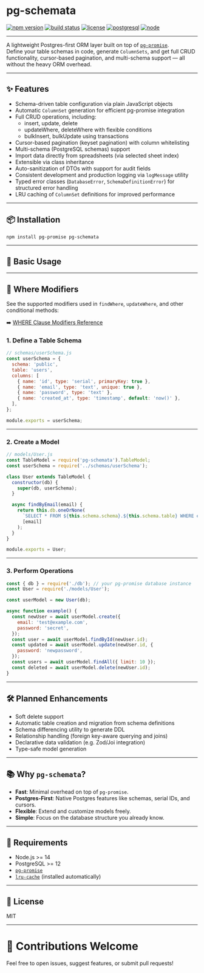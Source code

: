 # pg-schemata

[![npm version](https://img.shields.io/npm/v/pg-schemata.svg)](https://www.npmjs.com/package/pg-schemata)
[![build status](https://img.shields.io/github/actions/workflow/status/your-username/pg-schemata/ci.yml?branch=main)](https://github.com/your-username/pg-schemata/actions)
[![license](https://img.shields.io/npm/l/pg-schemata.svg)](LICENSE)
[![postgresql](https://img.shields.io/badge/PostgreSQL-✔️-blue)](https://www.postgresql.org/)
[![node](https://img.shields.io/badge/node-%3E%3D14.0.0-brightgreen)](https://nodejs.org/)

---

A lightweight Postgres-first ORM layer built on top of [`pg-promise`](https://github.com/vitaly-t/pg-promise).  
Define your table schemas in code, generate `ColumnSets`, and get full CRUD functionality, cursor-based pagination, and multi-schema support — all without the heavy ORM overhead.

---

## ✨ Features

- Schema-driven table configuration via plain JavaScript objects
- Automatic `ColumnSet` generation for efficient pg-promise integration
- Full CRUD operations, including:
  - insert, update, delete
  - updateWhere, deleteWhere with flexible conditions
  - bulkInsert, bulkUpdate using transactions
- Cursor-based pagination (keyset pagination) with column whitelisting
- Multi-schema (PostgreSQL schemas) support
- Import data directly from spreadsheets (via selected sheet index)
- Extensible via class inheritance
- Auto-sanitization of DTOs with support for audit fields
- Consistent development and production logging via `logMessage` utility
- Typed error classes (`DatabaseError`, `SchemaDefinitionError`) for structured error handling
- LRU caching of `ColumnSet` definitions for improved performance

---

## 📦 Installation

```bash
npm install pg-promise pg-schemata
```

---

## 📄 Basic Usage

---

## 🔎 Where Modifiers

See the supported modifiers used in `findWhere`, `updateWhere`, and other conditional methods:

➡️ [WHERE Clause Modifiers Reference](./docs/where-modifiers.md)

### 1. Define a Table Schema

```javascript
// schemas/userSchema.js
const userSchema = {
  schema: 'public',
  table: 'users',
  columns: [
    { name: 'id', type: 'serial', primaryKey: true },
    { name: 'email', type: 'text', unique: true },
    { name: 'password', type: 'text' },
    { name: 'created_at', type: 'timestamp', default: 'now()' },
  ],
};

module.exports = userSchema;
```

---

### 2. Create a Model

```javascript
// models/User.js
const TableModel = require('pg-schemata').TableModel;
const userSchema = require('../schemas/userSchema');

class User extends TableModel {
  constructor(db) {
    super(db, userSchema);
  }

  async findByEmail(email) {
    return this.db.oneOrNone(
      `SELECT * FROM ${this.schema.schema}.${this.schema.table} WHERE email = $1`,
      [email]
    );
  }
}

module.exports = User;
```

---

### 3. Perform Operations

```javascript
const { db } = require('./db'); // your pg-promise database instance
const User = require('./models/User');

const userModel = new User(db);

async function example() {
  const newUser = await userModel.create({
    email: 'test@example.com',
    password: 'secret',
  });
  const user = await userModel.findById(newUser.id);
  const updated = await userModel.update(newUser.id, {
    password: 'newpassword',
  });
  const users = await userModel.findAll({ limit: 10 });
  const deleted = await userModel.delete(newUser.id);
}
```

---

## 🛠️ Planned Enhancements

- Soft delete support
- Automatic table creation and migration from schema definitions
- Schema differencing utility to generate DDL
- Relationship handling (foreign key-aware querying and joins)
- Declarative data validation (e.g. Zod/Joi integration)
- Type-safe model generation

---

## 📚 Why `pg-schemata`?

- **Fast**: Minimal overhead on top of `pg-promise`.
- **Postgres-First**: Native Postgres features like schemas, serial IDs, and cursors.
- **Flexible**: Extend and customize models freely.
- **Simple**: Focus on the database structure you already know.

---

## 🧠 Requirements

- Node.js >= 14
- PostgreSQL >= 12
- [`pg-promise`](https://github.com/vitaly-t/pg-promise)
- [`lru-cache`](https://www.npmjs.com/package/lru-cache) (installed automatically)

---

## 📝 License

MIT

---

# 🚀 Contributions Welcome

Feel free to open issues, suggest features, or submit pull requests!

